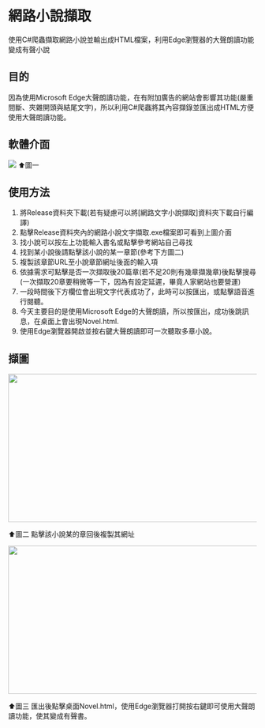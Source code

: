 # 網路小說擷取
使用C#爬蟲擷取網路小說並輸出成HTML檔案，利用Edge瀏覽器的大聲朗讀功能變成有聲小說
## 目的
  因為使用Microsoft Edge大聲朗讀功能，在有附加廣告的網站會影響其功能(嚴重間斷、夾雜開頭與結尾文字)，所以利用C#爬蟲將其內容擷錄並匯出成HTML方便使用大聲朗讀功能。
## 軟體介面
![](https://github.com/Chen-Yi-Lun/CatchNovel/blob/main/1.JPG?raw=true)
 ⬆圖一
## 使用方法
1. 將Release資料夾下載(若有疑慮可以將[網路文字小說擷取]資料夾下載自行編譯)
1. 點擊Release資料夾內的網路小說文字擷取.exe檔案即可看到上圖介面
1. 找小說可以按左上功能輸入書名或點擊參考網站自己尋找
1. 找到某小說後請點擊該小說的某一章節(參考下方圖二)
1. 複製該章節URL至小說章節網址後面的輸入項
1. 依據需求可點擊是否一次擷取後20篇章(若不足20則有幾章擷幾章)後點擊搜尋(一次擷取20章要稍微等一下，因為有設定延遲，畢竟人家網站也要營運)
1. 一段時間後下方欄位會出現文字代表成功了，此時可以按匯出，或點擊語音進行閱聽。
1. 今天主要目的是使用Microsoft Edge的大聲朗讀，所以按匯出，成功後跳訊息，在桌面上會出現Novel.html.
1. 使用Edge瀏覽器開啟並按右鍵大聲朗讀即可一次聽取多章小說。
## 擷圖
<img src="https://github.com/Chen-Yi-Lun/CatchNovel/blob/main/3.JPG?raw=true"  width="700" height="300">

 ⬆圖二  點擊該小說某的章回後複製其網址
 
<img src="https://github.com/Chen-Yi-Lun/CatchNovel/blob/main/2.jpg?raw=true"  width="700" height="300">

 ⬆圖三  匯出後點擊桌面Novel.html，使用Edge瀏覽器打開按右鍵即可使用大聲朗讀功能，使其變成有聲書。

